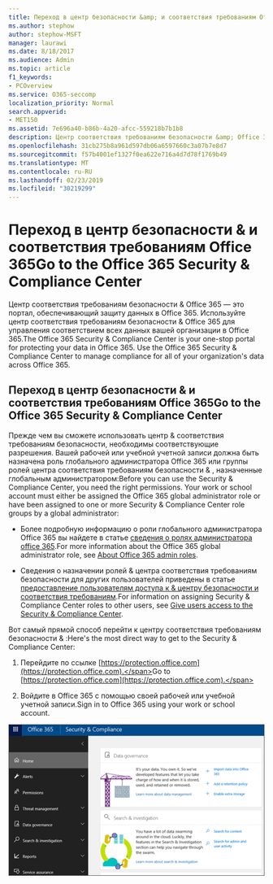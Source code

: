 ```yaml
---
title: Переход в центр безопасности &amp; и соответствия требованиям Office 365
ms.author: stephow
author: stephow-MSFT
manager: laurawi
ms.date: 8/18/2017
ms.audience: Admin
ms.topic: article
f1_keywords:
- PCOverview
ms.service: O365-seccomp
localization_priority: Normal
search.appverid:
- MET150
ms.assetid: 7e696a40-b86b-4a20-afcc-559218b7b1b8
description: Центр соответствия требованиям безопасности &amp; Office 365 — это портал, обеспечивающий защиту данных в Office 365. Используйте центр соответствия требованиям безопасности &amp; Office 365 для управления соответствием всех данных вашей организации в Office 365.
ms.openlocfilehash: 31cb275b8a961d597db06a6597660c3a07b7e8d7
ms.sourcegitcommit: f57b4001ef1327f0ea622e716a4d7d78f1769b49
ms.translationtype: MT
ms.contentlocale: ru-RU
ms.lasthandoff: 02/23/2019
ms.locfileid: "30219299"
---
```

# <a name="go-to-the-office-365-security-amp-compliance-center"></a><span data-ttu-id="d016e-104">Переход в центр безопасности &amp; и соответствия требованиям Office 365</span><span class="sxs-lookup"><span data-stu-id="d016e-104">Go to the Office 365 Security &amp; Compliance Center</span></span>

<span data-ttu-id="d016e-p102">Центр соответствия требованиям безопасности &amp; Office 365 — это портал, обеспечивающий защиту данных в Office 365. Используйте центр соответствия требованиям безопасности &amp; Office 365 для управления соответствием всех данных вашей организации в Office 365.</span><span class="sxs-lookup"><span data-stu-id="d016e-p102">The Office 365 Security &amp; Compliance Center is your one-stop portal for protecting your data in Office 365. Use the Office 365 Security &amp; Compliance Center to manage compliance for all of your organization's data across Office 365.</span></span>
  
## <a name="go-to-the-office-365-security-amp-compliance-center"></a><span data-ttu-id="d016e-107">Переход в центр безопасности &amp; и соответствия требованиям Office 365</span><span class="sxs-lookup"><span data-stu-id="d016e-107">Go to the Office 365 Security &amp; Compliance Center</span></span>

<span data-ttu-id="d016e-p103">Прежде чем вы сможете использовать центр &amp; соответствия требованиям безопасности, необходимы соответствующие разрешения. Вашей рабочей или учебной учетной записи должна быть назначена роль глобального администратора Office 365 или группы ролей центра соответствия требованиям безопасности &amp; , назначенные глобальным администратором:</span><span class="sxs-lookup"><span data-stu-id="d016e-p103">Before you can use the Security &amp; Compliance Center, you need the right permissions. Your work or school account must either be assigned the Office 365 global administrator role or have been assigned to one or more Security &amp; Compliance Center role groups by a global administrator:</span></span>
  
- <span data-ttu-id="d016e-110">Более подробную информацию о роли глобального администратора Office 365 вы найдете в статье [сведения о ролях администратора office 365](https://support.office.com/article/da585eea-f576-4f55-a1e0-87090b6aaa9d).</span><span class="sxs-lookup"><span data-stu-id="d016e-110">For more information about the Office 365 global administrator role, see [About Office 365 admin roles](https://support.office.com/article/da585eea-f576-4f55-a1e0-87090b6aaa9d).</span></span> 
    
- <span data-ttu-id="d016e-111">Сведения о назначении ролей &amp; центра соответствия требованиям безопасности для других пользователей приведены в статье [предоставление пользователям доступа к &amp; центру безопасности и соответствия требованиям](grant-access-to-the-security-and-compliance-center.md).</span><span class="sxs-lookup"><span data-stu-id="d016e-111">For information on assigning Security &amp; Compliance Center roles to other users, see [Give users access to the Security &amp; Compliance Center](grant-access-to-the-security-and-compliance-center.md).</span></span>
    
<span data-ttu-id="d016e-112">Вот самый прямой способ перейти к центру соответствия требованиям безопасности &amp; :</span><span class="sxs-lookup"><span data-stu-id="d016e-112">Here's the most direct way to get to the Security &amp; Compliance Center:</span></span>
  
1. <span data-ttu-id="d016e-113">Перейдите по ссылке [https://protection.office.com](https://protection.office.com).</span><span class="sxs-lookup"><span data-stu-id="d016e-113">Go to [https://protection.office.com](https://protection.office.com).</span></span>
    
2. <span data-ttu-id="d016e-114">Войдите в Office 365 с помощью своей рабочей или учебной учетной записи.</span><span class="sxs-lookup"><span data-stu-id="d016e-114">Sign in to Office 365 using your work or school account.</span></span>
    
![Домашняя страница &amp; центра безопасности соответствия требованиям Office 365](media/f1d35324-ac44-4f59-96a7-b11767b43201.png)
  

